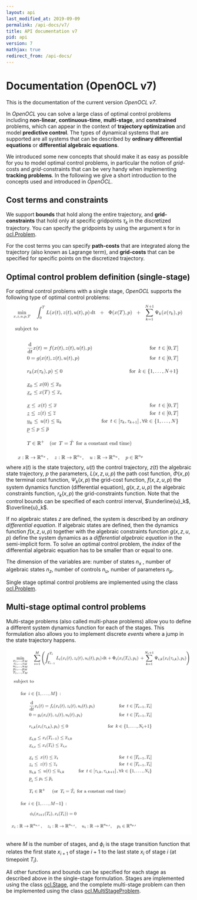 ```yaml
---
layout: api
last_modified_at: 2019-09-09
permalink: /api-docs/v7/
title: API documentation v7
pid: api
version: 7
mathjax: true
redirect_from: /api-docs/ 
---
```


# Documentation  (OpenOCL v7)

This is the documentation of the current version *OpenOCL v7*.

In *OpenOCL* you can solve a large class of optimal control problems including **non-linear**, **continuous-time**, **multi-stage**, and **constrained** problems, which can appear in the context of **trajectory optimization** and model **predictive control**. The types of dynamical systems that are supported are all systems that can be described by **ordinary differential equations** or **differential algebraic equations**.

We introduced some new concepts that should make it as easy as possible for you to model optimal control problems, in particular the notion of *grid*-costs and *grid*-constraints that can be very handy when implementing **tracking problems**. In the following we give a short introduction to the concepts used and introduced in *OpenOCL*.

## Cost terms and constraints

We support **bounds** that hold along the entire trajectory, and **grid-constraints** that hold only at specific gridpoints $\tau_k$ in the discretized trajectory. You can specify the gridpoints by using the argument `N` for in [ocl.Problem](#apiocl_problem).

For the cost terms you can specify **path-costs** that are integrated along the trajectory (also known as Lagrange term),  and **grid-costs** that can be specified for specific points on the discretized trajectory.

## Optimal control problem definition (single-stage)

For optimal control problems with a single stage, *OpenOCL* supports the following type of optimal control problems:
![Single stage optimal control problem](/assets/img/api_single_stage_v7_n4.PNG)
where $x(t)$ is the state trajectory, $u(t)$ the control trajectory, $z(t)$ the algebraic state trajectory, $p$ the parameters, $L(x,z,u,p)$ the path cost function, $\Phi(x,p)$ the terminal cost function, $\Psi_k(x,p)$ the grid-cost function, $f(x,z,u,p)$ the system dynamics function (differential equation), $g(x,z,u,p)$ the algebraic constraints function, $r_k(x,p)$ the grid-constraints function. Note that the control bounds can be specified of each control interval, $\underline{u}_k$, $\overline{u}_k$.

If no algebraic states $z$ are defined, the system is described by an *ordinary differential equation*. If algebraic states are defined, then the dynamics function $f(x,z,u,p)$ together with the algebraic constraints function $g(x,z,u,p)$ define the system dynamics as a *differential algebraic equation* in the semi-implicit form. To solve an optimal control problem, the *index* of the differential algebraic equation has to be smaller than or equal to one.

The dimension of the variables are: number of states $n_x$ , number of algebraic states $n_z$, number of controls $n_u$, number of parameters $n_p$.

Single stage optimal control problems are implemented using the class [ocl.Problem](#apiocl_problem).

## Multi-stage optimal control problems

Multi-stage problems (also called multi-phase problems) allow you to define a different system dynamics function for each of the stages. This formulation also allows you to implement discrete *events* where a jump in the state trajectory happens.

![Multi stage optimal control problem](/assets/img/api_multi_stage_v7_n4.PNG)

where $M$ is the number of stages, and $\phi_i$ is the stage transition function that relates the first state $x_{i+1}$ of stage $i{+}1$ to the last state $x_i$ of stage $i$ (at timepoint $T_i$).

All other functions and bounds can be specified for each stage as described above in the single-stage formulation. Stages are implemented using the class [ocl.Stage](#apiocl_stage), and the complete multi-stage problem can then be implemented using the class  [ocl.MultiStageProblem](#apiocl_multistageproblemmultistage).
